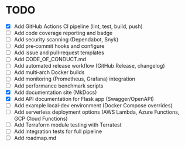 # TODO

- [x] Add GitHub Actions CI pipeline (lint, test, build, push)
- [ ] Add code coverage reporting and badge
- [ ] Add security scanning (Dependabot, Snyk)
- [ ] Add pre‑commit hooks and configure
- [ ] Add issue and pull‑request templates
- [ ] Add CODE_OF_CONDUCT.md
- [ ] Add automated release workflow (GitHub Release, changelog)
- [ ] Add multi‑arch Docker builds
- [ ] Add monitoring (Prometheus, Grafana) integration
- [ ] Add performance benchmark scripts
- [x] Add documentation site (MkDocs)
- [x] Add API documentation for Flask app (Swagger/OpenAPI)
- [ ] Add example local‑dev environment (Docker Compose overrides)
- [ ] Add serverless deployment options (AWS Lambda, Azure Functions, GCP Cloud Functions)
- [ ] Add Terraform module testing with Terratest
- [ ] Add integration tests for full pipeline
- [ ] Add roadmap.md